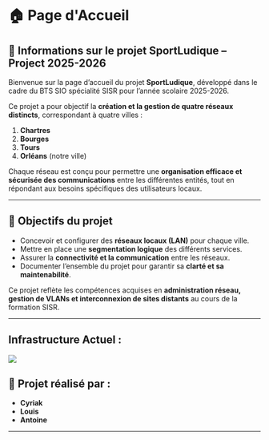 # 🏠 Page d'Accueil

## 📌 Informations sur le projet **SportLudique – Project 2025-2026**

Bienvenue sur la page d’accueil du projet **SportLudique**, développé dans le cadre du BTS SIO spécialité SISR pour l’année scolaire 2025-2026.  

Ce projet a pour objectif la **création et la gestion de quatre réseaux distincts**, correspondant à quatre villes :  

1. **Chartres**  
2. **Bourges**  
3. **Tours**  
4. **Orléans** (notre ville)  

Chaque réseau est conçu pour permettre une **organisation efficace et sécurisée des communications** entre les différentes entités, tout en répondant aux besoins spécifiques des utilisateurs locaux.  

---

## 📌 Objectifs du projet
- Concevoir et configurer des **réseaux locaux (LAN)** pour chaque ville.  
- Mettre en place une **segmentation logique** des différents services.  
- Assurer la **connectivité et la communication** entre les réseaux.  
- Documenter l’ensemble du projet pour garantir sa **clarté et sa maintenabilité**.  

Ce projet reflète les compétences acquises en **administration réseau, gestion de VLANs et interconnexion de sites distants** au cours de la formation SISR.

---
## Infrastructure Actuel :

![](Infra.drawio)

## 👥 Projet réalisé par :

- **Cyriak**
- **Louis**
- **Antoine**

---






